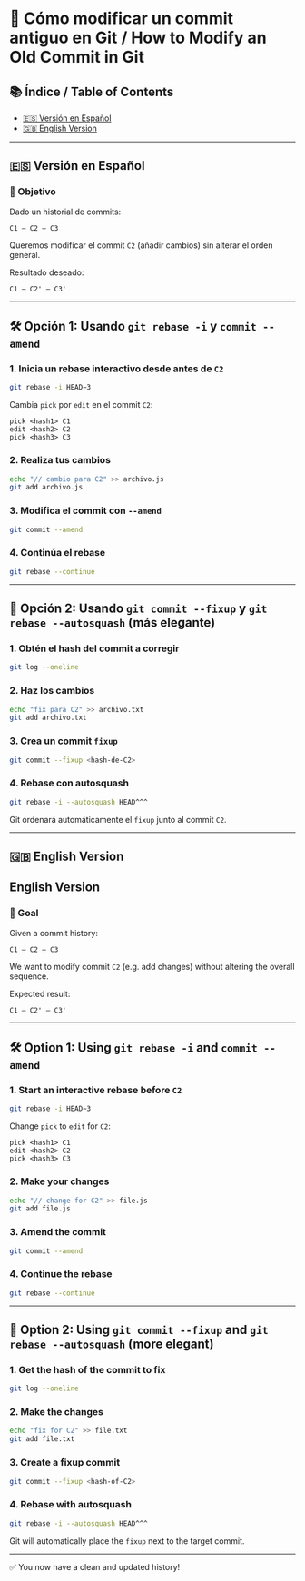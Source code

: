 
# 🧩 Cómo modificar un commit antiguo en Git / How to Modify an Old Commit in Git

## 📚 Índice / Table of Contents

- [🇪🇸 Versión en Español](#🇪🇸-versión-en-español)
- [🇬🇧 English Version](#🇬🇧-english-version)

---

## 🇪🇸 Versión en Español

### 🎯 Objetivo

Dado un historial de commits:

```
C1 — C2 — C3
```

Queremos modificar el commit `C2` (añadir cambios) sin alterar el orden general.

Resultado deseado:

```
C1 — C2' — C3'
```

---

## 🛠️ Opción 1: Usando `git rebase -i` y `commit --amend`

### 1. Inicia un rebase interactivo desde antes de `C2`

```bash
git rebase -i HEAD~3
```

Cambia `pick` por `edit` en el commit `C2`:

```
pick <hash1> C1
edit <hash2> C2
pick <hash3> C3
```

### 2. Realiza tus cambios

```bash
echo "// cambio para C2" >> archivo.js
git add archivo.js
```

### 3. Modifica el commit con `--amend`

```bash
git commit --amend
```

### 4. Continúa el rebase

```bash
git rebase --continue
```

---

## 🧠 Opción 2: Usando `git commit --fixup` y `git rebase --autosquash` (más elegante)

### 1. Obtén el hash del commit a corregir

```bash
git log --oneline
```

### 2. Haz los cambios

```bash
echo "fix para C2" >> archivo.txt
git add archivo.txt
```

### 3. Crea un commit `fixup`

```bash
git commit --fixup <hash-de-C2>
```

### 4. Rebase con autosquash

```bash
git rebase -i --autosquash HEAD^^^
```

Git ordenará automáticamente el `fixup` junto al commit `C2`.

---

## 🇬🇧 English Version
## English Version

### 🎯 Goal

Given a commit history:

```
C1 — C2 — C3
```

We want to modify commit `C2` (e.g. add changes) without altering the overall sequence.

Expected result:

```
C1 — C2' — C3'
```

---

## 🛠️ Option 1: Using `git rebase -i` and `commit --amend`

### 1. Start an interactive rebase before `C2`

```bash
git rebase -i HEAD~3
```

Change `pick` to `edit` for `C2`:

```
pick <hash1> C1
edit <hash2> C2
pick <hash3> C3
```

### 2. Make your changes

```bash
echo "// change for C2" >> file.js
git add file.js
```

### 3. Amend the commit

```bash
git commit --amend
```

### 4. Continue the rebase

```bash
git rebase --continue
```

---

## 🧠 Option 2: Using `git commit --fixup` and `git rebase --autosquash` (more elegant)

### 1. Get the hash of the commit to fix

```bash
git log --oneline
```

### 2. Make the changes

```bash
echo "fix for C2" >> file.txt
git add file.txt
```

### 3. Create a fixup commit

```bash
git commit --fixup <hash-of-C2>
```

### 4. Rebase with autosquash

```bash
git rebase -i --autosquash HEAD^^^
```

Git will automatically place the `fixup` next to the target commit.

---

✅ You now have a clean and updated history!
